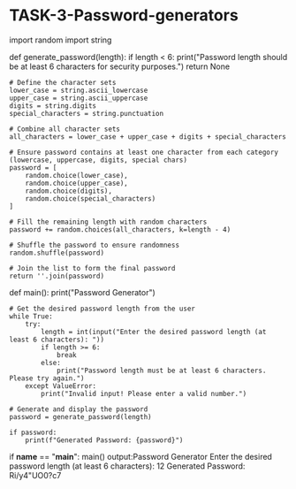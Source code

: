 # TASK-3-Password-generators
import random
import string


def generate_password(length):
    if length < 6:
        print("Password length should be at least 6 characters for security purposes.")
        return None

    # Define the character sets
    lower_case = string.ascii_lowercase
    upper_case = string.ascii_uppercase
    digits = string.digits
    special_characters = string.punctuation

    # Combine all character sets
    all_characters = lower_case + upper_case + digits + special_characters

    # Ensure password contains at least one character from each category (lowercase, uppercase, digits, special chars)
    password = [
        random.choice(lower_case),
        random.choice(upper_case),
        random.choice(digits),
        random.choice(special_characters)
    ]

    # Fill the remaining length with random characters
    password += random.choices(all_characters, k=length - 4)

    # Shuffle the password to ensure randomness
    random.shuffle(password)

    # Join the list to form the final password
    return ''.join(password)


def main():
    print("Password Generator")

    # Get the desired password length from the user
    while True:
        try:
            length = int(input("Enter the desired password length (at least 6 characters): "))
            if length >= 6:
                break
            else:
                print("Password length must be at least 6 characters. Please try again.")
        except ValueError:
            print("Invalid input! Please enter a valid number.")

    # Generate and display the password
    password = generate_password(length)

    if password:
        print(f"Generated Password: {password}")


if __name__ == "__main__":
    main()
output:Password Generator
Enter the desired password length (at least 6 characters): 12
Generated Password: Ri/y4"UO0?c7
